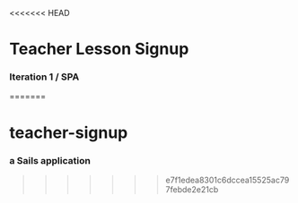 <<<<<<< HEAD
# Teacher Lesson Signup
### Iteration 1 / SPA
=======
# teacher-signup
### a Sails application
>>>>>>> e7f1edea8301c6dccea15525ac797febde2e21cb
